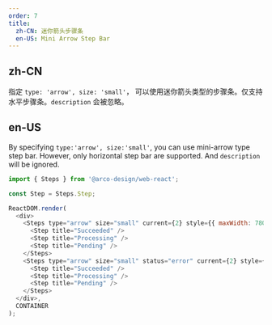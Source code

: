 ```yaml
---
order: 7
title: 
  zh-CN: 迷你箭头步骤条
  en-US: Mini Arrow Step Bar
---
```


## zh-CN

指定 `type: 'arrow', size: 'small'`， 可以使用迷你箭头类型的步骤条。仅支持水平步骤条。`description` 会被忽略。

## en-US

By specifying `type:'arrow', size:'small'`, you can use mini-arrow type step bar. However, only horizontal step bar are supported. And `description` will be ignored.

```js
import { Steps } from '@arco-design/web-react';

const Step = Steps.Step;

ReactDOM.render(
  <div>
    <Steps type="arrow" size="small" current={2} style={{ maxWidth: 780, marginBottom: 20 }}>
      <Step title="Succeeded" />
      <Step title="Processing" />
      <Step title="Pending" />
    </Steps>
    <Steps type="arrow" size="small" status="error" current={2} style={{ maxWidth: 780 }}>
      <Step title="Succeeded" />
      <Step title="Processing" />
      <Step title="Pending" />
    </Steps>
  </div>,
  CONTAINER
);
```
